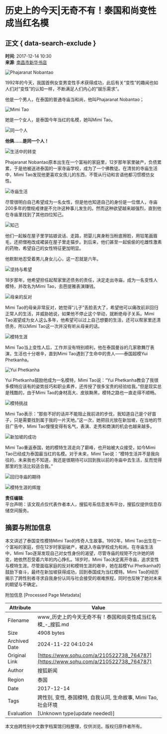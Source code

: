 # 历史上的今天|无奇不有！泰国和尚变性成当红名模

## 正文 { data-search-exclude }


**时间**: 2017-12-14 10:30  
**来源**: [南昌市新华书店](https://www.sohu.com/?spm=smpc.content-abroad.content.1.1732248588838gs9rE7f)  

![Phajaranat Nobantao](http://5b0988e595225.cdn.sohucs.com/images/20171214/ba2c254cf2964f2486c058be8897d171.jpeg)

1992年的今天，我国首例女变男变性手术获得成功，此后有关“变性”的趣闻也如人们对“变性”的认知一样，不断满足人们内心的“娱乐需求”。

他是一个男人，在泰国的普通寺庙当和尚，他叫Phajaranat Nobantao；  

![Mimi Tao](http://5b0988e595225.cdn.sohucs.com/images/20171214/3fa16002379843e2903a653f36ac1348.jpeg)

她是一个女人，是泰国今年当红的名模，她叫Mimi Tao。  

![同一个人](http://5b0988e595225.cdn.sohucs.com/images/20171214/947769bec758490ca64b55f94e7cf8b0.jpeg)

**他俩......是同一个人！**

![生活中的转变](http://5b0988e595225.cdn.sohucs.com/images/20171214/6a6831cea1fc43869fbbec949ceb7909.jpeg)

Phajaranat Nobantao原本出生在一个富裕的家庭里，12岁那年家里破产，负债累累，于是他被送进泰国的一家寺庙学校，成为了一个佛教徒。在清贫的寺庙生活中，Mimi Tao发现他更喜欢女孩儿的东西，不管从行动和言语他都习惯模仿女性。

![寺庙生活](http://5b0988e595225.cdn.sohucs.com/images/20171214/62f68e60d1114ba796b8360320408ca8.jpeg)

尽管很明白自己希望成为一名女性，但是他也知道自己的身份是一位僧人，寺庙200多年的僧规戒律是不允许这种事儿发生的。然而这种欲望越来越强烈，直到他在寺庙里找到了其他四位知己。

![知己](http://5b0988e595225.cdn.sohucs.com/images/20171214/7722324f49a14958ad3f02161e9df922.jpeg)

他们一起躲在屋子里学姑娘说话、走路，把婴儿爽身粉当粉底擦脸，用铅笔画眉毛，还把僧袍改成裙装在屋子里走猫步。到后来，他们甚至一起偷偷的吃雌性激素的药物，希望自己的女性特征更加明显。

他默默地忍受着男儿身女儿心，这一忍就是六年。

![坚持与希望](http://5b0988e595225.cdn.sohucs.com/images/20171214/b75c81ac2b714c12b9280e37a24702cc.jpeg)

18岁那年，他希望担任起帮家里还债务的责任，决定走出寺庙，成为一名变性人模特，并改名为Mimi Tao，去芭提雅表演赚钱。  

![母亲的反对](http://5b0988e595225.cdn.sohucs.com/images/20171214/6cc9f2201b2141c08d55b4cda00df93e.jpeg)

Mimi Tao的母亲非常反对，她觉得“儿子”丢脸丢大了，希望他可以痛改前非回归正常人的生活，并威胁她说，如果他不停止这个举动，就断绝母子关系。Mimi Tao渴望成为女人这么多年，他希望可以过上自己想要的生活，还可以帮家里还清债务，所以Mimi Tao这一次并没有听从母亲的话。

![模特生涯](http://5b0988e595225.cdn.sohucs.com/images/20171214/544db229502f442f9e589134a1bca7e5.jpeg)

Mimi Tao当上变性人后，工作并没有特别顺利，他在泰国曼谷的几家歌舞厅表演，生活也十分艰辛，直到Mimi Tao遇到了生命中的贵人——泰国超模Yui Phetkanha。

![Yui Phetkanha](http://5b0988e595225.cdn.sohucs.com/images/20171214/38839b46063c41c3938365c6e7dfa468.jpeg)

Yui Phetkanha鼓励他成为一名模特，Mimi Tao说：“Yui Phetkanha教会了我很多模特应该有的姿势技巧和职业素养，还传授了很多宝贵的经验给我。”但是现实总是残酷的，由于Mimi Tao的身材高大、皮肤黝黑，模特之路也一直走得不顺畅。

![模特挑战](http://5b0988e595225.cdn.sohucs.com/images/20171214/f662a7f9eb14404e9a76131ccb2f1818.jpeg)

Mimi Tao表示：“那些不好的话并不能阻止我前进的步伐，我知道自己是个好苗子，只是需要找到属于我的一片天地。”这一次，她把目光放在新加坡，在当地的节目广告中，Mimi Tao慢慢变得有名气，表演、走秀和商演的机会也越来越多。

![新加坡的成功](http://5b0988e595225.cdn.sohucs.com/images/20171214/f5ae3658ed6a480985fff09dd7c2028f.jpeg)

Mimi Tao重返泰国，她的模特生涯走向了巅峰，也开始被大众接受，如今Mimi Tao已经成为泰国最当红的名模。对于未来，Mimi Tao说：“模特生活并不是我向往的，未来我也不知道，我还是很期待可以回到我以前的寺庙中去生活，反而觉得那里的生活比较适合我。”

![回归寺庙的期待](http://5b0988e595225.cdn.sohucs.com/images/20171214/6d3552f72118486686e14c125f3ea75b.jpeg)

![模特生涯的辉煌](http://5b0988e595225.cdn.sohucs.com/images/20171214/469b3ed8c5a64c249ca3e9f3c37ad78b.jpeg)

**责任编辑**:  
平台声明：该文观点仅代表作者本人，搜狐号系信息发布平台，搜狐仅提供信息存储空间服务。

## 摘要与附加信息

<!-- tcd_abstract -->
本文讲述了泰国变性模特Mimi Tao的传奇人生故事。1992年，Mimi Tao出生在一个富裕的家庭，但在12岁时家庭破产，被送入寺庙学校成为和尚。在寺庙生活中，Mimi Tao逐渐发现自己对女性身份的渴望，尽管寺庙的规矩不允许她的转变，她依然忍受着六年的内心挣扎。18岁时，Mimi Tao决定离开寺庙，追求变性与模特生涯。尽管面临家庭的反对和模特生涯的艰辛，她在超模Yui Phetkanha的鼓励下奋斗，最终在新加坡获得成功，回到泰国成为当红模特。Mimi Tao的经历揭示了跨性别者寻求自我身份认同与社会接受的艰难旅程，同时也反映了她对未来的期望与不确定。
<!-- tcd_abstract_end -->

附加信息 [Processed Page Metadata]

| Attribute       | Value                                  |
|-----------------|----------------------------------------|
| Filename        | www_历史上的今天无奇不有！泰国和尚变性成当红名模_-_搜狐.md                             |
| Size            | 4908 bytes                           |
| Archived Date   | 2024-11-22 04:10:24                             |
| Original Link   | [https://www.sohu.com/a/210522738_764787](https://www.sohu.com/a/210522738_764787)                       |
| Author          | 搜狐新闻                               |
| Region          | 泰国                               |
| Date            | 2017-12-14                                 |
| Tags            | 跨性别, 变性, 泰国模特, 自我认同, 生命故事, Mimi Tao, 社会环境                                 |
| Evaluation            | [Unknown type(update needed)]                                 |
<!-- tcd_table_end -->

本文由跨性别中文数字档案馆归档整理，仅供浏览。版权归原作者所有。
